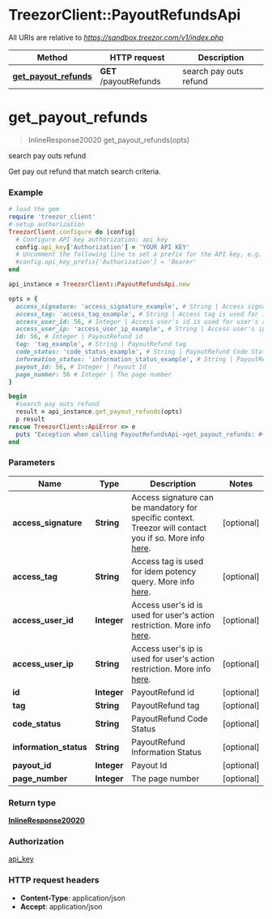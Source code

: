 # TreezorClient::PayoutRefundsApi

All URIs are relative to *https://sandbox.treezor.com/v1/index.php*

Method | HTTP request | Description
------------- | ------------- | -------------
[**get_payout_refunds**](PayoutRefundsApi.md#get_payout_refunds) | **GET** /payoutRefunds | search pay outs refund


# **get_payout_refunds**
> InlineResponse20020 get_payout_refunds(opts)

search pay outs refund

Get pay out refund that match search criteria.

### Example
```ruby
# load the gem
require 'treezor_client'
# setup authorization
TreezorClient.configure do |config|
  # Configure API key authorization: api_key
  config.api_key['Authorization'] = 'YOUR API KEY'
  # Uncomment the following line to set a prefix for the API key, e.g. 'Bearer' (defaults to nil)
  #config.api_key_prefix['Authorization'] = 'Bearer'
end

api_instance = TreezorClient::PayoutRefundsApi.new

opts = { 
  access_signature: 'access_signature_example', # String | Access signature can be mandatory for specific context. Treezor will contact you if so. More info [here](https://agent.treezor.com/security-authentication).
  access_tag: 'access_tag_example', # String | Access tag is used for idem potency query. More info [here](https://agent.treezor.com/basics).
  access_user_id: 56, # Integer | Access user's id is used for user's action restriction. More info [here](https://agent.treezor.com/basics).
  access_user_ip: 'access_user_ip_example', # String | Access user's ip is used for user's action restriction. More info [here](https://agent.treezor.com/basics).
  id: 56, # Integer | PayoutRefund id
  tag: 'tag_example', # String | PayoutRefund tag
  code_status: 'code_status_example', # String | PayoutRefund Code Status
  information_status: 'information_status_example', # String | PayoutRefund Information Status
  payout_id: 56, # Integer | Payout Id
  page_number: 56 # Integer | The page number
}

begin
  #search pay outs refund
  result = api_instance.get_payout_refunds(opts)
  p result
rescue TreezorClient::ApiError => e
  puts "Exception when calling PayoutRefundsApi->get_payout_refunds: #{e}"
end
```

### Parameters

Name | Type | Description  | Notes
------------- | ------------- | ------------- | -------------
 **access_signature** | **String**| Access signature can be mandatory for specific context. Treezor will contact you if so. More info [here](https://agent.treezor.com/security-authentication). | [optional] 
 **access_tag** | **String**| Access tag is used for idem potency query. More info [here](https://agent.treezor.com/basics). | [optional] 
 **access_user_id** | **Integer**| Access user&#39;s id is used for user&#39;s action restriction. More info [here](https://agent.treezor.com/basics). | [optional] 
 **access_user_ip** | **String**| Access user&#39;s ip is used for user&#39;s action restriction. More info [here](https://agent.treezor.com/basics). | [optional] 
 **id** | **Integer**| PayoutRefund id | [optional] 
 **tag** | **String**| PayoutRefund tag | [optional] 
 **code_status** | **String**| PayoutRefund Code Status | [optional] 
 **information_status** | **String**| PayoutRefund Information Status | [optional] 
 **payout_id** | **Integer**| Payout Id | [optional] 
 **page_number** | **Integer**| The page number | [optional] 

### Return type

[**InlineResponse20020**](InlineResponse20020.md)

### Authorization

[api_key](../README.md#api_key)

### HTTP request headers

 - **Content-Type**: application/json
 - **Accept**: application/json



